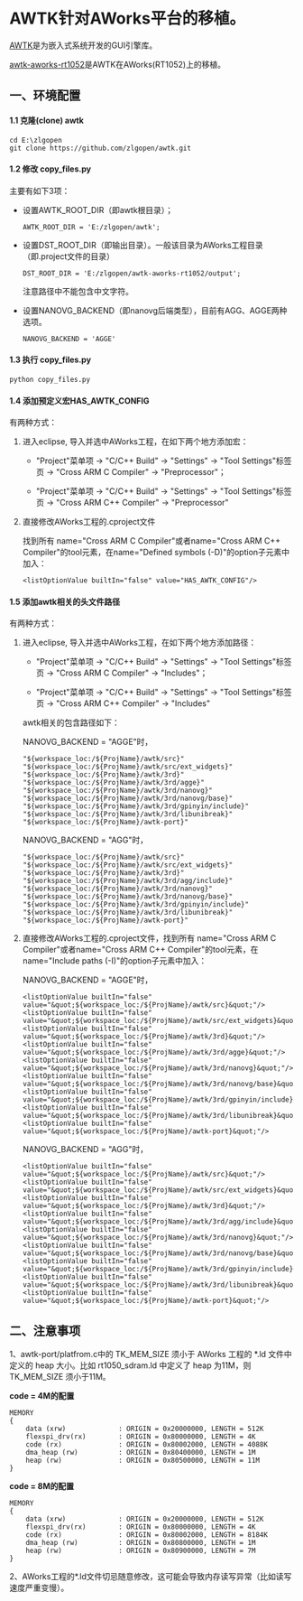# AWTK针对AWorks平台的移植。

[AWTK](https://github.com/zlgopen/awtk)是为嵌入式系统开发的GUI引擎库。

[awtk-aworks-rt1052](https://github.com/zlgopen/awtk-aworks-rt1052)是AWTK在AWorks(RT1052)上的移植。

## 一、环境配置

#### 1.1 克隆(clone)  awtk

```
cd E:\zlgopen
git clone https://github.com/zlgopen/awtk.git
```

#### 1.2 修改 copy\_files.py

  主要有如下3项：

- 设置AWTK_ROOT_DIR（即awtk根目录）；

  ```
  AWTK_ROOT_DIR = 'E:/zlgopen/awtk';
  ```


- 设置DST_ROOT_DIR（即输出目录）。一般该目录为AWorks工程目录（即.project文件的目录）

  ```
  DST_ROOT_DIR = 'E:/zlgopen/awtk-aworks-rt1052/output';
  ```

  注意路径中不能包含中文字符。

- 设置NANOVG_BACKEND（即nanovg后端类型），目前有AGG、AGGE两种选项。

  ```
  NANOVG_BACKEND = 'AGGE'
  ```

#### 1.3 执行 copy\_files.py

```
python copy_files.py
```

#### 1.4 添加预定义宏HAS\_AWTK\_CONFIG

  有两种方式：

1. 进入eclipse, 导入并选中AWorks工程，在如下两个地方添加宏：

   - "Project"菜单项 -> "C/C++ Build" -> "Settings" -> "Tool Settings"标签页 -> "Cross ARM C Compiler" -> "Preprocessor"；

   - "Project"菜单项 -> "C/C++ Build" -> "Settings" -> "Tool Settings"标签页 -> "Cross ARM C++ Compiler" -> "Preprocessor"

2. 直接修改AWorks工程的.cproject文件

   找到所有 name="Cross ARM C Compiler"或者name="Cross ARM C++ Compiler"的tool元素，在name="Defined symbols (-D)"的option子元素中加入：

   ```
   <listOptionValue builtIn="false" value="HAS_AWTK_CONFIG"/>
   ```

#### 1.5 添加awtk相关的头文件路径

  有两种方式：

1. 进入eclipse, 导入并选中AWorks工程，在如下两个地方添加路径：

   - "Project"菜单项 -> "C/C++ Build" -> "Settings" -> "Tool Settings"标签页 -> "Cross ARM C Compiler" -> "Includes"；

   - "Project"菜单项 -> "C/C++ Build" -> "Settings" -> "Tool Settings"标签页 -> "Cross ARM C++ Compiler" -> "Includes"

   awtk相关的包含路径如下：

   NANOVG_BACKEND = "AGGE"时，

   ```
   "${workspace_loc:/${ProjName}/awtk/src}"
   "${workspace_loc:/${ProjName}/awtk/src/ext_widgets}"
   "${workspace_loc:/${ProjName}/awtk/3rd}"
   "${workspace_loc:/${ProjName}/awtk/3rd/agge}"
   "${workspace_loc:/${ProjName}/awtk/3rd/nanovg}"
   "${workspace_loc:/${ProjName}/awtk/3rd/nanovg/base}"
   "${workspace_loc:/${ProjName}/awtk/3rd/gpinyin/include}"
   "${workspace_loc:/${ProjName}/awtk/3rd/libunibreak}"
   "${workspace_loc:/${ProjName}/awtk-port}"
   ```
   NANOVG_BACKEND = "AGG"时，

   ```
   "${workspace_loc:/${ProjName}/awtk/src}"
   "${workspace_loc:/${ProjName}/awtk/src/ext_widgets}"
   "${workspace_loc:/${ProjName}/awtk/3rd}"
   "${workspace_loc:/${ProjName}/awtk/3rd/agg/include}"
   "${workspace_loc:/${ProjName}/awtk/3rd/nanovg}"
   "${workspace_loc:/${ProjName}/awtk/3rd/nanovg/base}"
   "${workspace_loc:/${ProjName}/awtk/3rd/gpinyin/include}"
   "${workspace_loc:/${ProjName}/awtk/3rd/libunibreak}"
   "${workspace_loc:/${ProjName}/awtk-port}"
   ```

2. 直接修改AWorks工程的.cproject文件，找到所有 name="Cross ARM C Compiler"或者name="Cross ARM C++ Compiler"的tool元素，在name="Include paths (-I)"的option子元素中加入：

   NANOVG_BACKEND = "AGGE"时，

   ```
   <listOptionValue builtIn="false" value="&quot;${workspace_loc:/${ProjName}/awtk/src}&quot;"/>
   <listOptionValue builtIn="false" value="&quot;${workspace_loc:/${ProjName}/awtk/src/ext_widgets}&quot;"/>
   <listOptionValue builtIn="false" value="&quot;${workspace_loc:/${ProjName}/awtk/3rd}&quot;"/>
   <listOptionValue builtIn="false" value="&quot;${workspace_loc:/${ProjName}/awtk/3rd/agge}&quot;"/>
   <listOptionValue builtIn="false" value="&quot;${workspace_loc:/${ProjName}/awtk/3rd/nanovg}&quot;"/>
   <listOptionValue builtIn="false" value="&quot;${workspace_loc:/${ProjName}/awtk/3rd/nanovg/base}&quot;"/>
   <listOptionValue builtIn="false" value="&quot;${workspace_loc:/${ProjName}/awtk/3rd/gpinyin/include}&quot;"/>
   <listOptionValue builtIn="false" value="&quot;${workspace_loc:/${ProjName}/awtk/3rd/libunibreak}&quot;"/>
   <listOptionValue builtIn="false" value="&quot;${workspace_loc:/${ProjName}/awtk-port}&quot;"/>
   ```

   NANOVG_BACKEND = "AGG"时，

   ```
   <listOptionValue builtIn="false" value="&quot;${workspace_loc:/${ProjName}/awtk/src}&quot;"/>
   <listOptionValue builtIn="false" value="&quot;${workspace_loc:/${ProjName}/awtk/src/ext_widgets}&quot;"/>
   <listOptionValue builtIn="false" value="&quot;${workspace_loc:/${ProjName}/awtk/3rd}&quot;"/>
   <listOptionValue builtIn="false" value="&quot;${workspace_loc:/${ProjName}/awtk/3rd/agg/include}&quot;"/>
   <listOptionValue builtIn="false" value="&quot;${workspace_loc:/${ProjName}/awtk/3rd/nanovg}&quot;"/>
   <listOptionValue builtIn="false" value="&quot;${workspace_loc:/${ProjName}/awtk/3rd/nanovg/base}&quot;"/>
   <listOptionValue builtIn="false" value="&quot;${workspace_loc:/${ProjName}/awtk/3rd/gpinyin/include}&quot;"/>
   <listOptionValue builtIn="false" value="&quot;${workspace_loc:/${ProjName}/awtk/3rd/libunibreak}&quot;"/>
   <listOptionValue builtIn="false" value="&quot;${workspace_loc:/${ProjName}/awtk-port}&quot;"/>
   ```

## 二、注意事项

1、awtk-port/platfrom.c中的 TK_MEM_SIZE 须小于 AWorks 工程的 *.ld 文件中定义的 heap 大小。比如 rt1050_sdram.ld 中定义了 heap 为11M，则 TK_MEM_SIZE 须小于11M。

**code = 4M的配置**

```
MEMORY
{
    data (xrw)             : ORIGIN = 0x20000000, LENGTH = 512K
    flexspi_drv(rx)        : ORIGIN = 0x80000000, LENGTH = 4K
    code (rx)              : ORIGIN = 0x80002000, LENGTH = 4088K
    dma_heap (rw)          : ORIGIN = 0x80400000, LENGTH = 1M
    heap (rw)              : ORIGIN = 0x80500000, LENGTH = 11M
}
```

**code = 8M的配置**

```
MEMORY
{
    data (xrw)             : ORIGIN = 0x20000000, LENGTH = 512K
    flexspi_drv(rx)        : ORIGIN = 0x80000000, LENGTH = 4K
    code (rx)              : ORIGIN = 0x80002000, LENGTH = 8184K
    dma_heap (rw)          : ORIGIN = 0x80800000, LENGTH = 1M
    heap (rw)              : ORIGIN = 0x80900000, LENGTH = 7M
}
```

2、AWorks工程的*.ld文件切忌随意修改，这可能会导致内存读写异常（比如读写速度严重变慢）。